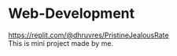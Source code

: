 # Web-Development
https://replit.com/@dhruvres/PristineJealousRate  
This is mini project made by me.
